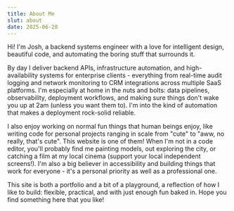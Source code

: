 ```yaml
---
title: About Me
slut: about
date: 2025-06-20
---
```


Hi! I'm Josh, a backend systems engineer with a love for intelligent design, beautiful code, and automating the boring stuff that surrounds it.

By day I deliver backend APIs, infrastructure automation, and high-availability systems for enterprise clients - everything from real-time audit logging and network monitoring to CRM integrations across multiple SaaS platforms. I'm especially at home in the nuts and bolts: data pipelines, observability, deployment workflows, and making sure things don't wake you up at 2am (unless you want them to). I'm into the kind of automation that makes a deployment rock-solid reliable.

I also enjoy working on normal fun things that human beings enjoy, like writing code for personal projects ranging in scale from "cute" to "aww, no really, that's cute". This website is one of them! When I'm not in a code editor, you'll probably find me painting models, out exploring the city, or catching a film at my local cinema (support your local independent screens!). I'm also a big believer in accessibility and building things that work for everyone - it's a personal priority as well as a professional one.

This site is both a portfolio and a bit of a playground, a reflection of how I like to build: flexible, practical, and with just enough fun baked in. Hope you find something here that you like!
